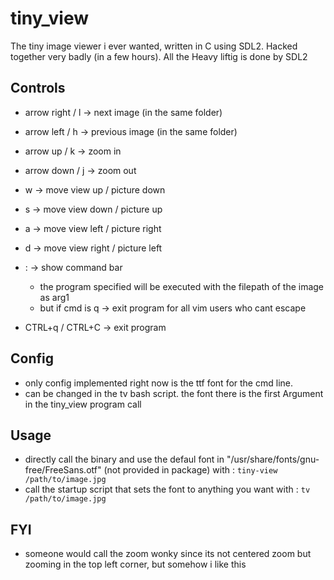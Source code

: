 # tiny_view
The tiny image viewer i ever wanted, written in C using SDL2. Hacked together very badly (in a few hours). All the Heavy liftig is done by SDL2

## Controls
- arrow right / l -> next image (in the same folder)
- arrow left / h -> previous image (in the same folder)
- arrow up / k -> zoom in
- arrow down / j -> zoom out

- w -> move view up / picture down
- s -> move view down / picture up
- a -> move view left / picture right
- d -> move view right / picture left

- : -> show command bar 
    - the program specified will be executed with the filepath of the image as arg1
    - but if cmd is q -> exit program for all vim users who cant escape

- CTRL+q / CTRL+C -> exit program

## Config
- only config implemented right now is the ttf font for the cmd line.
- can be changed in the tv bash script. the font there is the first Argument in the tiny_view program call

## Usage
- directly call the binary and use the defaul font in "/usr/share/fonts/gnu-free/FreeSans.otf" (not provided in package) with : `tiny-view /path/to/image.jpg`
- call the startup script that sets the font to anything you want with : `tv /path/to/image.jpg`

## FYI
- someone would call the zoom wonky since its not centered zoom but zooming in the top left corner, but somehow i like this


